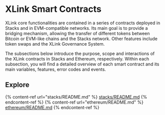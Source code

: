 # XLink Smart Contracts

XLink core functionalities are contained in a series of contracts deployed in Stacks and in EVM-compatible networks. Its main goal is to provide a bridging mechanism, allowing the transfer of different tokens between Bitcoin or EVM-like chains and the Stacks network. Other features include token swaps and the XLink Governance System.

The subsections below introduce the purpose, scope and interactions of the XLink contracts in Stacks and Ethereum, respectively. Within each subsection, you will find a detailed overview of each smart contract and its main variables, features, error codes and events.

## Explore

{% content-ref url="stacks/README.md" %} [stacks/README.md](stacks/README.md) {% endcontent-ref %}
{% content-ref url="ethereum/README.md" %} [ethereum/README.md](ethereum/README.md) {% endcontent-ref %}